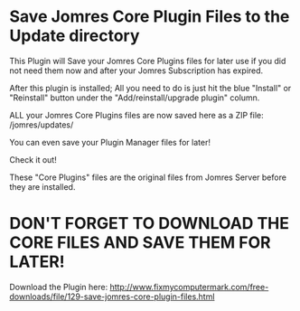 # Save Jomres Core Plugin Files to the Update directory

This Plugin will Save your Jomres Core Plugins files for later use if you did not need them now and after your Jomres Subscription has expired.

After this plugin is installed; All you need to do is just hit the blue "Install" or "Reinstall" button under the "Add/reinstall/upgrade plugin" column.

ALL your Jomres Core Plugins files are now saved here as a ZIP file: /jomres/updates/

You can even save your Plugin Manager files for later!

Check it out!

These "Core Plugins" files are the original files from Jomres Server before they are installed.

# DON'T FORGET TO DOWNLOAD THE CORE FILES AND SAVE THEM FOR LATER!

Download the Plugin here:
http://www.fixmycomputermark.com/free-downloads/file/129-save-jomres-core-plugin-files.html
